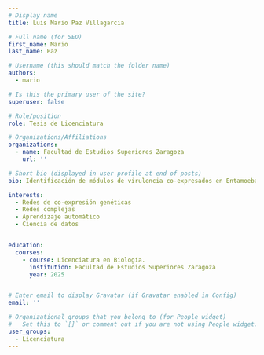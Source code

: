 ```yaml
---
# Display name
title: Luis Mario Paz Villagarcia  

# Full name (for SEO)
first_name: Mario
last_name: Paz

# Username (this should match the folder name)
authors:
  - mario

# Is this the primary user of the site?
superuser: false

# Role/position
role: Tesis de Licenciatura

# Organizations/Affiliations
organizations:
  - name: Facultad de Estudios Superiores Zaragoza
    url: ''

# Short bio (displayed in user profile at end of posts)
bio: Identificación de módulos de virulencia co-expresados en Entamoeba histolytica.

interests:
  - Redes de co-expresión genéticas
  - Redes complejas
  - Aprendizaje automático
  - Ciencia de datos


education:
  courses:
    - course: Licenciatura en Biología.
      institution: Facultad de Estudios Superiores Zaragoza
      year: 2025


# Enter email to display Gravatar (if Gravatar enabled in Config)
email: ''

# Organizational groups that you belong to (for People widget)
#   Set this to `[]` or comment out if you are not using People widget.
user_groups:
  - Licenciatura
---
```



